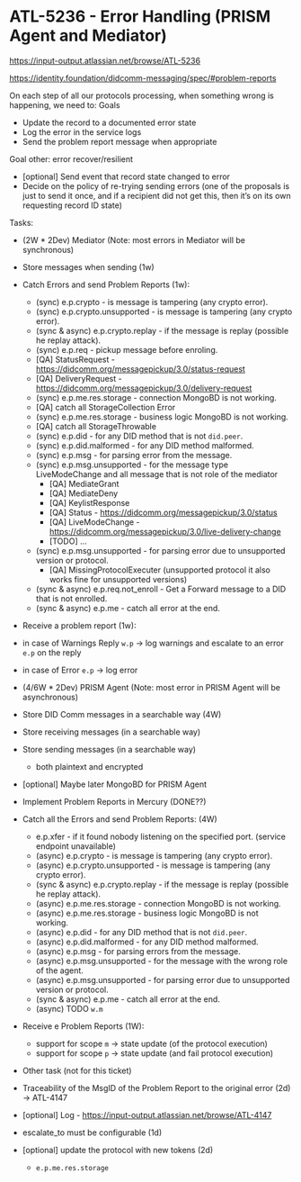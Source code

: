 # ATL-5236 - Error Handling (PRISM Agent and Mediator)

https://input-output.atlassian.net/browse/ATL-5236

https://identity.foundation/didcomm-messaging/spec/#problem-reports


On each step of all our protocols processing, when something wrong is happening, we need to:
Goals
- Update the record to a documented error state
- Log the error in the service logs
- Send the problem report message when appropriate

Goal other: error recover/resilient
- [optional] Send event that record state changed to error
- Decide on the policy of re-trying sending errors (one of the proposals is just to send it once, and if a recipient did not get this, then it’s on its own requesting record ID state)



Tasks:
- (2W * 2Dev) Mediator (Note: most errors in Mediator will be synchronous)
 - Store messages when sending (1w)
 - Catch Errors and send Problem Reports (1w):
   - (sync) e.p.crypto - is message is tampering (any crypto error).
   - (sync) e.p.crypto.unsupported - is message is tampering (any crypto error).
   - (sync & async) e.p.crypto.replay - if the message is replay (possible he replay attack).
   - (sync) e.p.req - pickup message before enroling.
    - [QA] StatusRequest - https://didcomm.org/messagepickup/3.0/status-request
    - [QA] DeliveryRequest - https://didcomm.org/messagepickup/3.0/delivery-request
   - (sync) e.p.me.res.storage - connection MongoBD is not working.
    - [QA] catch all StorageCollection Error
   - (sync) e.p.me.res.storage - business logic MongoBD is not working.
    - [QA] catch all StorageThrowable
   - (sync) e.p.did - for any DID method that is not `did.peer`.
   - (sync) e.p.did.malformed - for any DID method malformed.
   - (sync) e.p.msg - for parsing error from the message.
   - (sync) e.p.msg.unsupported - for the message type LiveModeChange and all message that is not role of the mediator
     - [QA] MediateGrant
     - [QA] MediateDeny
     - [QA] KeylistResponse
     - [QA] Status - https://didcomm.org/messagepickup/3.0/status
     - [QA] LiveModeChange - https://didcomm.org/messagepickup/3.0/live-delivery-change
     - [TODO] ...
   - (sync) e.p.msg.unsupported - for parsing error due to unsupported version or protocol.
     - [QA] MissingProtocolExecuter (unsupported protocol it also works fine for unsupported versions)
   - (sync & async) e.p.req.not_enroll - Get a Forward message to a DID that is not enrolled.
   - (sync & async) e.p.me - catch all error at the end.
 - Receive a problem report (1w):
  - in case of Warnings Reply `w.p` -> log warnings and escalate to an error `e.p` on the reply
  - in case of Error `e.p` -> log error

- (4/6W * 2Dev) PRISM Agent (Note: most error in PRISM Agent will be asynchronous)
 - Store DID Comm messages in a searchable way (4W)
  - Store receiving messages (in a searchable way)
  - Store sending messages (in a searchable way)
    - both plaintext and encrypted
  - [optional] Maybe later MongoBD for PRISM Agent
 - Implement Problem Reports in Mercury (DONE??)
 - Catch all the Errors and send Problem Reports: (4W)
   - e.p.xfer - if it found nobody listening on the specified port. (service endpoint unavailable)
   - (async) e.p.crypto - is message is tampering (any crypto error).
   - (async) e.p.crypto.unsupported - is message is tampering (any crypto error).
   - (sync & async) e.p.crypto.replay - if the message is replay (possible he replay attack).
   - (async) e.p.me.res.storage - connection MongoBD is not working.
   - (async) e.p.me.res.storage - business logic MongoBD is not working.
   - (async) e.p.did - for any DID method that is not `did.peer`.
   - (async) e.p.did.malformed - for any DID method malformed.
   - (async) e.p.msg - for parsing errors from the message.
   - (async) e.p.msg.unsupported - for the message with the wrong role of the agent.
   - (async) e.p.msg.unsupported - for parsing error due to unsupported version or protocol.
   - (sync & async) e.p.me - catch all error at the end.
   - (async) TODO `w.m`
 - Receive e Problem Reports (1W):
   - support for scope `m` -> state update (of the protocol execution)
   - support for scope `p` -> state update (and fail protocol execution)

- Other task (not for this ticket)
 - Traceability of the MsgID of the Problem Report to the original error (2d) -> ATL-4147
  - [optional] Log - https://input-output.atlassian.net/browse/ATL-4147
 - escalate_to must be configurable (1d)
 - [optional] update the protocol with new tokens (2d)
   - `e.p.me.res.storage`
